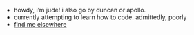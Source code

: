 - howdy, i’m jude! i also go by duncan or apollo.
- currently attempting to learn how to code. admittedly, poorly
- <a href="https://linktr.ee/22pops">find me elsewhere</a>
